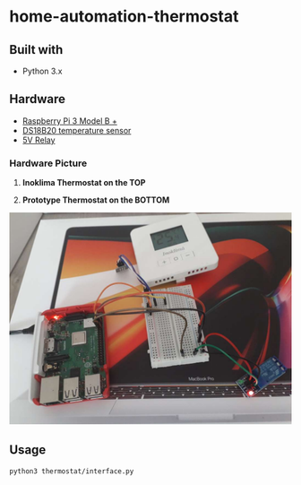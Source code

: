 # home-automation-thermostat

## Built with
* Python 3.x

## Hardware

- [Raspberry Pi 3 Model B +](https://www.raspberrypi.org/documentation/usage/gpio/)
- [DS18B20 temperature sensor](https://cleste.ro/modul-senzor-de-temperatura-ds18b20.html)
- [5V Relay](https://cleste.ro/modul-releu-1-canal-5v.html)

### Hardware Picture
1. **Inoklima Thermostat on the TOP**

2. **Prototype Thermostat on the BOTTOM**

![Prototype](images/hardware.JPEG)

## Usage

```code
python3 thermostat/interface.py
```

